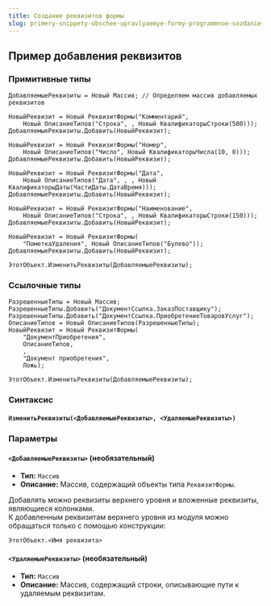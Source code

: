 ```yaml
---
title: Создание реквизитов формы
slug: primery-snippety-obschee-upravlyaemye-formy-programmnoe-sozdanie-elementov-formy/sozdanie-rekvizitov-formy
---
```


## Пример добавления реквизитов
### Примитивные типы
```bsl
ДобавляемыеРеквизиты = Новый Массив; // Определяем массив добавляемых реквизитов

НовыйРеквизит = Новый РеквизитФормы("Комментарий", 
    Новый ОписаниеТипов("Строка", , Новый КвалификаторыСтроки(500))); 
ДобавляемыеРеквизиты.Добавить(НовыйРеквизит); 

НовыйРеквизит = Новый РеквизитФормы("Номер", 
    Новый ОписаниеТипов("Число", Новый КвалификаторыЧисла(10, 0))); 
ДобавляемыеРеквизиты.Добавить(НовыйРеквизит);

НовыйРеквизит = Новый РеквизитФормы("Дата", 
    Новый ОписаниеТипов("Дата", , , Новый КвалификаторыДаты(ЧастиДаты.ДатаВремя))); 
ДобавляемыеРеквизиты.Добавить(НовыйРеквизит);

НовыйРеквизит = Новый РеквизитФормы("Наименование", 
    Новый ОписаниеТипов("Строка", , Новый КвалификаторыСтроки(150))); 
ДобавляемыеРеквизиты.Добавить(НовыйРеквизит);

НовыйРеквизит = Новый РеквизитФормы(
    "ПометкаУдаления", Новый ОписаниеТипов("Булево")); 
ДобавляемыеРеквизиты.Добавить(НовыйРеквизит);	

ЭтотОбъект.ИзменитьРеквизиты(ДобавляемыеРеквизиты);
```
### Ссылочные типы
```bsl
РазрешенныеТипы = Новый Массив;
РазрешенныеТипы.Добавить("ДокументСсылка.ЗаказПоставщику");
РазрешенныеТипы.Добавить("ДокументСсылка.ПриобретениеТоваровУслуг");
ОписаниеТипов = Новый ОписаниеТипов(РазрешенныеТипы);
НовыйРеквизит = Новый РеквизитФормы(
    "ДокументПриобретения", 
    ОписаниеТипов, 
    , 
    "Документ приобретения", 
    Ложь);

ЭтотОбъект.ИзменитьРеквизиты(ДобавляемыеРеквизиты);
```

### Синтаксис

#### **`ИзменитьРеквизиты(<ДобавляемыеРеквизиты>, <УдаляемыеРеквизиты>)`**

### Параметры

#### `<ДобавляемыеРеквизиты>` (необязательный)

- **Тип:** `Массив`  
- **Описание:** Массив, содержащий объекты типа `РеквизитФормы`.

Добавлять можно реквизиты верхнего уровня и вложенные реквизиты, являющиеся колонками.  
К добавленным реквизитам верхнего уровня из модуля можно обращаться только с помощью конструкции:

```1c
ЭтотОбъект.<Имя реквизита>
```

#### `<УдаляемыеРеквизиты>` (необязательный)

- **Тип:** `Массив`  
- **Описание:** Массив, содержащий строки, описывающие пути к удаляемым реквизитам.
